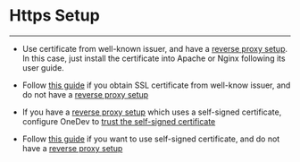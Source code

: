 # Https Setup
----------

* Use certificate from well-known issuer, and have a [reverse proxy setup](reverse-proxy-setup.md). In this case, just install the certificate into Apache or Nginx following its user guide.
   
* Follow [this guide](use-certificate-from-well-known-issuer-without-reverse-proxy.md) if you obtain SSL certificate from well-know issuer, and do not have a [reverse proxy setup](reverse-proxy-setup.md)

* If you have a [reverse proxy setup](reverse-proxy-setup.md) which uses a self-signed certificate, configure OneDev to [trust the self-signed certificate](trust-certificates.md)

* Follow [this guide](use-self-signed-certificate-without-reverse-proxy.md) if you want to use self-signed certificate, and do not have a [reverse proxy setup](reverse-proxy-setup.md)